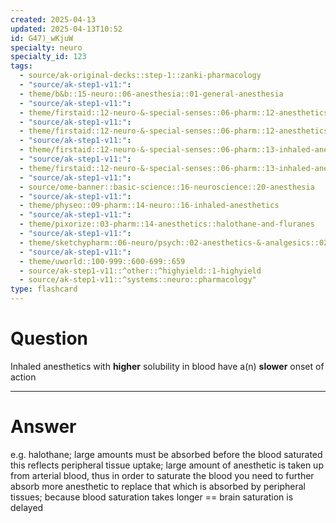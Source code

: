 ```yaml
---
created: 2025-04-13
updated: 2025-04-13T10:52
id: G47)_wKjuW
specialty: neuro
specialty_id: 123
tags:
  - source/ak-original-decks::step-1::zanki-pharmacology
  - "source/ak-step1-v11:": 
  - theme/b&b::15-neuro::06-anesthesia::01-general-anesthesia
  - "source/ak-step1-v11:": 
  - theme/firstaid::12-neuro-&-special-senses::06-pharm::12-anesthetics-general-principles
  - "source/ak-step1-v11:": 
  - theme/firstaid::12-neuro-&-special-senses::06-pharm::12-anesthetics-general-principles::inhaled-anesthetics
  - "source/ak-step1-v11:": 
  - theme/firstaid::12-neuro-&-special-senses::06-pharm::13-inhaled-anesthetics
  - "source/ak-step1-v11:": 
  - theme/firstaid::12-neuro-&-special-senses::06-pharm::13-inhaled-anesthetics::*basics
  - "source/ak-step1-v11:": 
  - source/ome-banner::basic-science::16-neuroscience::20-anesthesia
  - "source/ak-step1-v11:": 
  - theme/physeo::09-pharm::14-neuro::16-inhaled-anesthetics
  - "source/ak-step1-v11:": 
  - theme/pixorize::03-pharm::14-anesthetics::halothane-and-fluranes
  - "source/ak-step1-v11:": 
  - theme/sketchypharm::06-neuro/psych::02-anesthetics-&-analgesics::02-inhaled-anesthetics,-dantrolene
  - "source/ak-step1-v11:": 
  - theme/uworld::100-999::600-699::659
  - source/ak-step1-v11::^other::^highyield::1-highyield
  - source/ak-step1-v11::^systems::neuro::pharmacology"
type: flashcard
---
```


# Question
Inhaled anesthetics with **higher** solubility in blood have a(n) **slower** onset of action

---

# Answer
e.g. halothane; large amounts must be absorbed before the blood saturated     this reflects peripheral tissue uptake; large amount of anesthetic is taken up from arterial blood, thus in order to saturate the blood you need to further absorb more anesthetic to replace that which is absorbed by peripheral tissues; because blood saturation takes longer == brain saturation is delayed